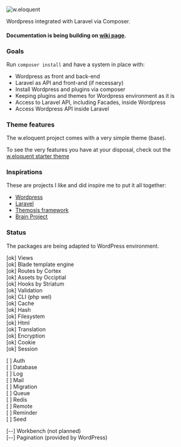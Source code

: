 ![w.eloquent](https://raw.githubusercontent.com/bruno-barros/w.eloquent-framework/master/weloquent.png)

Wordpress integrated with Laravel via Composer.

#### Documentation is being building on [wiki page](https://github.com/bruno-barros/w.eloquent/wiki).

### Goals
Run `composer install` and have a system in place with:

- Wordpress as front and back-end
- Laravel as API and front-and (if necessary)
- Install Wordpress and plugins via composer
- Keeping plugins and themes for Wordpress environment as it is 
- Access to Laravel API, including Facades, inside Wordpress
- Access Wordpress API inside Laravel

### Theme features
The w.eloquent project comes with a very simple theme (base).

To see the very features you have at your disposal, check out the [w.eloquent starter theme](https://github.com/bruno-barros/weloquent-starter-theme)

### Inspirations
These are projects I like and did inspire me to put it all together:

- [Wordpress](https://wordpress.org/)
- [Laravel](http://laravel.com/)
- [Themosis framework](http://framework.themosis.com/)
- [Brain Project](http://giuseppe-mazzapica.github.io/Brain)

### Status
The packages are being adapted to WordPress environment.

[ok] Views <br>
[ok] Blade template engine <br>
[ok] Routes by Cortex <br>
[ok] Assets by Occiptial <br>
[ok] Hooks by Striatum <br>
[ok] Validation <br>
[ok] CLI (php wel) <br>
[ok] Cache <br>
[ok] Hash <br>
[ok] Filesystem <br>
[ok] Html <br>
[ok] Translation <br>
[ok] Encryption <br>
[ok] Cookie <br>
[ok] Session <br>

[  ] Auth <br>
[  ] Database <br>
[  ] Log <br>
[  ] Mail <br>
[  ] Migration <br>
[  ] Queue <br>
[  ] Redis <br>
[  ] Remote <br>
[  ] Reminder <br>
[  ] Seed <br>

[--] Workbench (not planned) <br>
[--] Pagination (provided by WordPress) <br>
